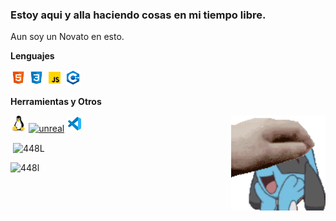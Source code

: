 <h3>Estoy aqui y alla haciendo cosas en mi tiempo libre.</h3>

Aun soy un Novato en esto.

**Lenguajes**

<a href = "https://github.com/448L/448L/blob/main/BOYFRIEND%20LLAMA%20UNA%20PIZZERIA.webm?raw=true"><img src = "icons8-html-5-96.png" width = "5%" height = "auto"></a>
<a href = "https://github.com/448L/448L/blob/main/tails%20tenedor.webm?raw=true"><img src = "icons8-css3-96.png" width = "5%" height = "auto"></a>
<a href = "https://raw.githubusercontent.com/448L/448L/main/E4kbCZdVEAIjwkB.png"><img src = "icons8-javascript-96.png" width = "5%" height = "auto"></a>
<a href = "https://github.com/448L/448L/blob/main/MUERE-1-1.mp4?raw=true"><img src = "icons8-c++-96.png" width = "5%" height = "auto"></a>

**Herramientas y Otros**

<!-- Riolu -->
<a href= "https://raw.githubusercontent.com/448L/448L/main/E4kbCZdVEAIjwkB.png">
  <img src = "ac148350-6bb2-4595-9ff6-f5b127a539d9.gif" width = "30%" height = "auto" align = "right"/>
</a>

<img src="https://raw.githubusercontent.com/devicons/devicon/master/icons/linux/linux-original.svg" alt="linux" width="5%" height="auto"/> </a> <a href="https://unrealengine.com/" target="_blank"> <img src="https://raw.githubusercontent.com/kenangundogan/fontisto/036b7eca71aab1bef8e6a0518f7329f13ed62f6b/icons/svg/brand/unreal-engine.svg" alt="unreal" width="5%" height="auto"/></a>
<a href = "https://github.com/Microsoft/vscode"><img src = "icons8-visual-studio-code-2019-96.png" width = "5%" height = "auto"></a>

<p>&nbsp;<img align="center" src="https://github-readme-stats.vercel.app/api?username=448L&show_icons=true&locale=es&theme=dark&hide_border=true" alt="448L" /></p>
<p align="left"> <img src="https://komarev.com/ghpvc/?username=448l&label=Profile%20views&color=0e75b6&style=flat" alt="448l"/> </p>

<!-- A estas alturas no es necesario decir que me gusta Riolu/Lucario -->
<!-- No se vale ver los enlaces, arruinaras la sorpresa -->
